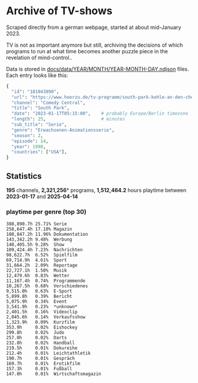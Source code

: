 # Archive of TV-shows

Scraped directly from a german webpage, started at about mid-January 2023.

TV is not as important anymore but still, archiving the decisions of which programs to run at what time
becomes another puzzle piece in the revelation of mind-control.. 

Data is stored in [docs/data/YEAR/MONTH/YEAR-MONTH-DAY.ndjson](docs/data/) files. 
Each entry looks like this:

```python
{
  "id": "181043890", 
  "url": "https://www.hoerzu.de/tv-programm/south-park-kohle-an-den-chefkoch/bid_181043890/", 
  "channel": "Comedy Central", 
  "title": "South Park", 
  "date": "2023-01-17T05:15:00",    # probably Europe/Berlin timezone 
  "length": 25,                     # minutes 
  "sub_title": "Serie", 
  "genre": "Erwachsenen-Animationsserie", 
  "season": 2, 
  "episode": 14, 
  "year": 1998, 
  "countries": ["USA"],
}
```

## Statistics

**195** channels, **2,321,256*** programs, **1,512,464.2** hours playtime between **2023-01-17** and **2025-04-14**


### playtime per genre (top 30)

    388,890.7h 25.71% Serie
    258,647.4h 17.10% Magazin
    180,847.2h 11.96% Dokumentation
    143,342.2h 9.48%  Werbung
    140,405.5h 9.28%  Show
    109,424.4h 7.23%  Nachrichten
    98,622.7h  6.52%  Spielfilm
    69,714.9h  4.61%  Sport
    31,664.2h  2.09%  Reportage
    22,727.1h  1.50%  Musik
    12,479.6h  0.83%  Wetter
    11,167.4h  0.74%  Programmende
    10,267.5h  0.68%  Verschiedenes
    9,515.0h   0.63%  E-Sport
    5,899.8h   0.39%  Bericht
    5,075.9h   0.34%  Event
    3,541.9h   0.23%  *unknown*
    2,401.5h   0.16%  Videoclip
    2,045.6h   0.14%  Verkaufsshow
    1,323.9h   0.09%  Kurzfilm
    353.9h     0.02%  Eishockey
    299.8h     0.02%  Judo
    257.0h     0.02%  Darts
    232.8h     0.02%  Handball
    219.5h     0.01%  Dokureihe
    212.4h     0.01%  Leichtathletik
    190.7h     0.01%  Gespräch
    169.7h     0.01%  Erotikfilm
    157.3h     0.01%  Fußball
    147.0h     0.01%  Wirtschaftsmagazin
